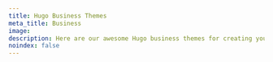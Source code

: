 ```yaml
---
title: Hugo Business Themes
meta_title: Business
image: 
description: Here are our awesome Hugo business themes for creating your professional business and corporate website.
noindex: false
---
```

